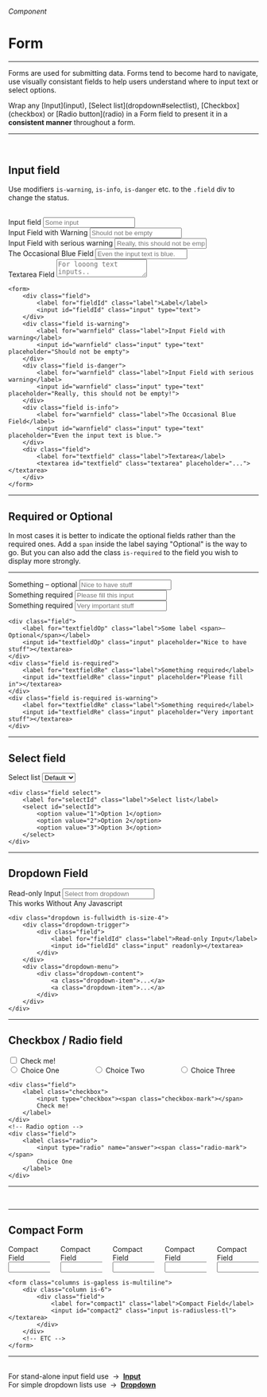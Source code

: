 <h6 class="is-uppercase has-text-grey has-text-weight-medium">Component</h6><h1 class="title is-0 is-family-secondary is-size-1-mobile">Form</h1>
<hr class="is-visible is-size-3">
<p class="subtitle is-4 is-size-5-mobile is-family-secondary">
    <span class="has-text-weight-semibold">Forms</span> are used for submitting data. Forms tend to become hard to navigate, use visually consistant fields to help users understand where to input text or select options.
</p>
<p class="subtitle is-4 is-size-5-mobile is-family-secondary">Wrap any [Input](input), [Select list](dropdown#selectlist), [Checkbox](checkbox) or [Radio button](radio) in a Form field to present it in a <strong>consistent manner</strong> throughout a form.</p>
<hr class="is-visible is-size-2"><br>

<h2 class="title is-3"><strong>Input field</strong></h2>

Use modifiers `is-warning`, `is-info`, `is-danger` etc. to the `.field` div to change the status.

<br>

<form class="box has-background-white-bis is-large is-marginless" spellcheck="false" autocomplete="on" action="/action_page.php" method="get">
    <div class="field">
        <label for="email" class="label">Input field</label>
        <input id="email" name="email" class="input" type="text" placeholder="Some input">
    </div>
    <div class="field is-warning">
        <label for="warnfield" class="label">Input Field with Warning</label>
        <input id="warnfield" class="input" type="text" placeholder="Should not be empty">
    </div>
    <div class="field is-danger">
        <label for="dangerfield" class="label">Input Field with serious warning</label>
        <input id="dangerfield" class="input" type="text" placeholder="Really, this should not be empty!">
    </div>
    <div class="field is-info">
        <label for="infofield" class="label">The Occasional Blue Field</label>
        <input id="infofield" class="input" type="text" placeholder="Even the input text is blue.">
    </div>
    <div class="field">
        <label for="textfield" class="label">Textarea Field</label>
        <textarea id="textfield" rows="2" class="textarea" placeholder="For looong text inputs.."></textarea>
    </div>
</form>

    <form>
        <div class="field">
            <label for="fieldId" class="label">Label</label>
            <input id="fieldId" class="input" type="text">
        </div>
        <div class="field is-warning">
            <label for="warnfield" class="label">Input Field with warning</label>
            <input id="warnfield" class="input" type="text" placeholder="Should not be empty">
        </div>
        <div class="field is-danger">
            <label for="warnfield" class="label">Input Field with serious warning</label>
            <input id="warnfield" class="input" type="text" placeholder="Really, this should not be empty!">
        </div>
        <div class="field is-info">
            <label for="warnfield" class="label">The Occasional Blue Field</label>
            <input id="warnfield" class="input" type="text" placeholder="Even the input text is blue.">
        </div>
        <div class="field">
            <label for="textfield" class="label">Textarea</label>
            <textarea id="textfield" class="textarea" placeholder="..."></textarea>
        </div>
    </form>

<hr class="is-visible is-size-1">
<h2 class="title is-3"><strong>Required or Optional</strong></h2>

In most cases it is better to indicate the optional fields rather than the required ones. Add a `span` inside the label saying "Optional" is the way to go. But you can also add the class `is-required` to the field you wish to display more strongly.

<hr class="is-size-8">

<div class="box has-background-white-bis is-large is-marginless">
    <form class="columns is-variable is-4">
        <div class="column is-4">
            <div class="field">
                <label for="textfieldOp" class="label">Something <span>– optional</span></label>
                <input id="textfieldOp" class="input" placeholder="Nice to have stuff"></textarea>
            </div>
        </div>
        <div class="column is-4">
            <div class="field is-required">
                <label for="textfieldRe" class="label">Something required</label>
                <input id="textfieldRe" class="input" placeholder="Please fill this input"></textarea>
            </div>
        </div>
        <div class="column is-4">
            <div class="field is-required is-warning">
                <label for="textfieldRe" class="label">Something required</label>
                <input id="textfieldRe" class="input" placeholder="Very important stuff"></textarea>
            </div>
        </div>
    </form>
</div>

    <div class="field">
        <label for="textfieldOp" class="label">Some label <span>– Optional</span></label>
        <input id="textfieldOp" class="input" placeholder="Nice to have stuff"></textarea>
    </div>
    <div class="field is-required">
        <label for="textfieldRe" class="label">Something required</label>
        <input id="textfieldRe" class="input" placeholder="Please fill in"></textarea>
    </div>
    <div class="field is-required is-warning">
        <label for="textfieldRe" class="label">Something required</label>
        <input id="textfieldRe" class="input" placeholder="Very important stuff"></textarea>
    </div>
<hr class="is-visible is-size-1">
<h2 class="title is-3"><strong>Select field</strong></h2>

<form class="box has-background-white-bis is-large is-marginless">
    <div class="field select is-required is-warning">
        <label for="selectId" class="label">Select list</label>
        <select id="selectId">
            <option value="1">Default</option>
            <option value="2">System</option>
            <option value="3">Select</option>
            <option value="4">List</option>
        </select>
    </div>
</form>

    <div class="field select">
        <label for="selectId" class="label">Select list</label>
        <select id="selectId">
            <option value="1">Option 1</option>
            <option value="2">Option 2</option>
            <option value="3">Option 3</option>
        </select>
    </div>
<hr class="is-visible is-size-1">

<h2 class="title is-3"><strong>Dropdown Field</strong></h2>

<form class="box has-background-white-bis is-large is-marginless">
    <div class="dropdown is-hoverable is-fullwidth is-size-5">
        <div class="dropdown-trigger">
            <div class="field">
                <label for="dropFieldIn" class="label">Read-only Input</label>
                <input id="dropFieldIn" class="input" readonly placeholder="Select from dropdown"></textarea>
            </div>
        </div>
        <div class="dropdown-menu">
            <div class="dropdown-content">
                <a class="dropdown-item">This works</a>
                <a class="dropdown-item">Without</a>
                <a class="dropdown-item">Any</a>
                <a class="dropdown-item">Javascript</a>
            </div>
        </div>
    </div>
</form>

    <div class="dropdown is-fullwidth is-size-4">
        <div class="dropdown-trigger">
            <div class="field">
                <label for="fieldId" class="label">Read-only Input</label>
                <input id="fieldId" class="input" readonly></textarea>
            </div>
        </div>
        <div class="dropdown-menu">
            <div class="dropdown-content">
                <a class="dropdown-item">...</a>
                <a class="dropdown-item">...</a>
            </div>
        </div>
    </div>
<hr class="is-visible is-size-1">

<h2 class="title is-3"><strong>Checkbox / Radio field</strong></h2>

<form class="box has-background-white-bis is-large is-marginless">
    <div class="field">
        <label class="checkbox">
            <input type="checkbox"><span class="checkbox-mark"></span>
            Check me!
        </label>
    </div>
    <div class="columns">
        <div class="column is-one-third">
            <div class="field">
                <label class="radio">
                    <input type="radio" name="answer"><span class="radio-mark"></span>
                    Choice One
                </label>
            </div>
        </div>
        <div class="column is-one-third">
            <div class="field">
                <label class="radio">
                    <input type="radio" name="answer"><span class="radio-mark"></span>
                    Choice Two
                </label>
            </div>
        </div>
        <div class="column is-one-third">
            <div class="field">
                <label class="radio">
                    <input type="radio" name="answer"><span class="radio-mark"></span>
                    Choice Three
                </label>
            </div>
        </div>
    </div>
</form>

    <div class="field">
        <label class="checkbox">
            <input type="checkbox"><span class="checkbox-mark"></span>
            Check me!
        </label>
    </div>
    <!-- Radio option -->
    <div class="field">
        <label class="radio">
            <input type="radio" name="answer"><span class="radio-mark"></span>
            Choice One
        </label>
    </div>
<hr>
<br>
<hr class="is-visible is-size-1">

<h2 class="title is-3"><strong>Compact Form</strong></h2>

<form class="box has-background-white-bis is-large is-marginless">
    <div class="columns is-gapless is-multiline">
        <div class="column is-6">
            <div class="field">
                <label for="compact1" class="label">Compact Field</label>
                <input id="compact2" class="input is-radiusless-tr is-radiusless-bl is-radiusless-br"></input>
            </div>
        </div>
        <div class="column is-6">
            <div class="field">
                <label for="compact1" class="label">Compact Field</label>
                <input id="compact2" class="input is-radiusless-tl is-radiusless-bl is-radiusless-br"></input>
            </div>
        </div>
        <div class="column is-12">
            <div class="field">
                <label for="compact1" class="label">Compact Field</label>
                <input id="compact2" class="input is-radiusless"></input>
            </div>
        </div>
        <div class="column is-6">
            <div class="field">
                <label for="compact1" class="label">Compact Field</label>
                <input id="compact2" class="input is-radiusless"></input>
            </div>
        </div>
        <div class="column is-12">
            <div class="field">
                <label for="compact1" class="label">Compact Field</label>
                <input id="compact2" class="input is-radiusless-tl"></input>
            </div>
        </div>
    </div>
</form>

    <form class="columns is-gapless is-multiline">
        <div class="column is-6">
            <div class="field">
                <label for="compact1" class="label">Compact Field</label>
                <input id="compact2" class="input is-radiusless-tl"></textarea>
            </div>
        </div>
        <!-- ETC -->
    </form>
<hr>
<br>

<div class="box is-well has-text-grey">
    For stand-alone input field use &nbsp;→&nbsp; <a href="#/input"><strong>Input</strong></a>
    <br>
    For simple dropdown lists use &nbsp;→&nbsp; <a href="#/dropdown"><strong>Dropdown</strong></a>
</div>